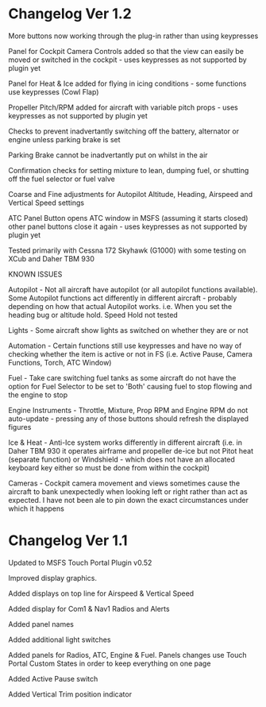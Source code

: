 # Changelog Ver 1.2

More buttons now working through the plug-in rather than using keypresses

Panel for Cockpit Camera Controls added so that the view can easily be moved or switched in the cockpit - uses keypresses as not supported by plugin yet

Panel for Heat & Ice added for flying in icing conditions - some functions use keypresses (Cowl Flap)

Propeller Pitch/RPM added for aircraft with variable pitch props - uses keypresses as not supported by plugin yet

Checks to prevent inadvertantly switching off the battery, alternator or engine unless parking brake is set

Parking Brake cannot be inadvertantly put on whilst in the air

Confirmation checks for setting mixture to lean, dumping fuel, or shutting off the fuel selector or fuel valve

Coarse and Fine adjustments for Autopilot Altitude, Heading, Airspeed and Vertical Speed settings

ATC Panel Button opens ATC window in MSFS (assuming it starts closed) other panel buttons close it again  - uses keypresses as not supported by plugin yet

Tested primarily with Cessna 172 Skyhawk (G1000) with some testing on XCub and Daher TBM 930
  
  

KNOWN ISSUES

Autopilot - Not all aircraft have autopilot (or all autopilot functions available).  Some Autopilot functions act differently in different aircraft - probably depending on how that actual Autopilot works. i.e. When you set the heading bug or altitude hold.  Speed Hold not tested

Lights - Some aircraft show lights as switched on whether they are or not

Automation - Certain functions still use keypresses and have no way of checking whether the item is active or not in FS (i.e. Active Pause, Camera Functions, Torch, ATC Window)

Fuel - Take care switching fuel tanks as some aircraft do not have the option for Fuel Selector to be set to 'Both' causing fuel to stop flowing and the engine to stop

Engine Instruments - Throttle, Mixture, Prop RPM and Engine RPM do not auto-update - pressing any of those buttons should refresh the displayed figures

Ice & Heat - Anti-Ice system works differently in different aircraft (i.e. in Daher TBM 930 it operates airframe and propeller de-ice but not Pitot heat (separate function) or Windshield - which does not have an allocated keyboard key either so must be done from within the cockpit)
 
Cameras - Cockpit camera movement and views sometimes cause the aircraft to bank unexpectedly when looking left or right rather than act as expected.  I have not been ale to pin down the exact circumstances under which it happens
 
 

# Changelog Ver 1.1

Updated to MSFS Touch Portal Plugin v0.52

Improved display graphics.

Added displays on top line for Airspeed & Vertical Speed

Added display for Com1 & Nav1 Radios and Alerts

Added panel names

Added additional light switches

Added panels for Radios, ATC, Engine & Fuel. Panels changes use Touch Portal Custom States in order to keep everything on one page

Added Active Pause switch

Added Vertical Trim position indicator
